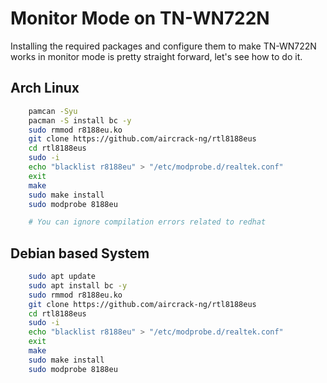 # Monitor Mode on TN-WN722N
Installing the required packages and configure them to make TN-WN722N works in monitor mode is pretty straight forward, let's see how to do it.

## Arch Linux
```bash
	pamcan -Syu
	pacman -S install bc -y
	sudo rmmod r8188eu.ko
	git clone https://github.com/aircrack-ng/rtl8188eus
	cd rtl8188eus
	sudo -i
	echo "blacklist r8188eu" > "/etc/modprobe.d/realtek.conf"
	exit
	make
	sudo make install
	sudo modprobe 8188eu

	# You can ignore compilation errors related to redhat
```

## Debian based System
```bash
	sudo apt update
	sudo apt install bc -y
	sudo rmmod r8188eu.ko
	git clone https://github.com/aircrack-ng/rtl8188eus
	cd rtl8188eus
	sudo -i
	echo "blacklist r8188eu" > "/etc/modprobe.d/realtek.conf"
	exit
	make
	sudo make install
	sudo modprobe 8188eu
```

